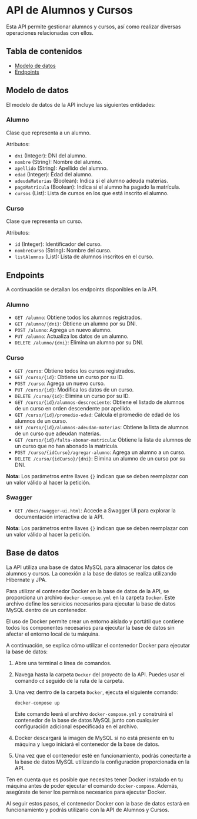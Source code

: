 # API de Alumnos y Cursos

Esta API permite gestionar alumnos y cursos, así como realizar diversas operaciones relacionadas con ellos.

## Tabla de contenidos

- [Modelo de datos](#modelo-de-datos)
- [Endpoints](#endpoints)

## Modelo de datos

El modelo de datos de la API incluye las siguientes entidades:

### Alumno

Clase que representa a un alumno.

Atributos:
- `dni` (Integer): DNI del alumno.
- `nombre` (String): Nombre del alumno.
- `apellido` (String): Apellido del alumno.
- `edad` (Integer): Edad del alumno.
- `adeudaMaterias` (Boolean): Indica si el alumno adeuda materias.
- `pagoMatricula` (Boolean): Indica si el alumno ha pagado la matrícula.
- `cursos` (List<Curso>): Lista de cursos en los que está inscrito el alumno.

### Curso

Clase que representa un curso.

Atributos:
- `id` (Integer): Identificador del curso.
- `nombreCurso` (String): Nombre del curso.
- `listAlumnos` (List<Alumno>): Lista de alumnos inscritos en el curso.

## Endpoints

A continuación se detallan los endpoints disponibles en la API.

### Alumno

- `GET /alumno`: Obtiene todos los alumnos registrados.
- `GET /alumno/{dni}`: Obtiene un alumno por su DNI.
- `POST /alumno`: Agrega un nuevo alumno.
- `PUT /alumno`: Actualiza los datos de un alumno.
- `DELETE /alumno/{dni}`: Elimina un alumno por su DNI.

### Curso

- `GET /curso`: Obtiene todos los cursos registrados.
- `GET /curso/{id}`: Obtiene un curso por su ID.
- `POST /curso`: Agrega un nuevo curso.
- `PUT /curso/{id}`: Modifica los datos de un curso.
- `DELETE /curso/{id}`: Elimina un curso por su ID.
- `GET /curso/{id}/alumnos-descreciente`: Obtiene el listado de alumnos de un curso en orden descendente por apellido.
- `GET /curso/{id}/promedio-edad`: Calcula el promedio de edad de los alumnos de un curso.
- `GET /curso/{id}/alumnos-adeudan-materias`: Obtiene la lista de alumnos de un curso que adeudan materias.
- `GET /curso/{id}/falta-abonar-matricula`: Obtiene la lista de alumnos de un curso que no han abonado la matrícula.
- `POST /curso/{idCurso}/agregar-alumno`: Agrega un alumno a un curso.
- `DELETE /curso/{idCurso}/{dni}`: Elimina un alumno de un curso por su DNI.

**Nota:** Los parámetros entre llaves `{}` indican que se deben reemplazar con un valor válido al hacer la petición.

### Swagger

- `GET /docs/swagger-ui.html`: Accede a Swagger UI para explorar la documentación interactiva de la API.

**Nota:** Los parámetros entre llaves `{}` indican que se deben reemplazar con un valor válido al hacer la petición.


## Base de datos

La API utiliza una base de datos MySQL para almacenar los datos de alumnos y cursos. La conexión a la base de datos se realiza utilizando Hibernate y JPA.

Para utilizar el contenedor Docker en la base de datos de la API, se proporciona un archivo `docker-compose.yml` en la carpeta `Docker`. Este archivo define los servicios necesarios para ejecutar la base de datos MySQL dentro de un contenedor.

El uso de Docker permite crear un entorno aislado y portátil que contiene todos los componentes necesarios para ejecutar la base de datos sin afectar el entorno local de tu máquina.

A continuación, se explica cómo utilizar el contenedor Docker para ejecutar la base de datos:

1. Abre una terminal o línea de comandos.
2. Navega hasta la carpeta `Docker` del proyecto de la API. Puedes usar el comando `cd` seguido de la ruta de la carpeta.
3. Una vez dentro de la carpeta `Docker`, ejecuta el siguiente comando:

   ```
   docker-compose up
   ```

   Este comando leerá el archivo `docker-compose.yml` y construirá el contenedor de la base de datos MySQL junto con cualquier configuración adicional especificada en el archivo.

4. Docker descargará la imagen de MySQL si no está presente en tu máquina y luego iniciará el contenedor de la base de datos.
5. Una vez que el contenedor esté en funcionamiento, podrás conectarte a la base de datos MySQL utilizando la configuración proporcionada en la API.

Ten en cuenta que es posible que necesites tener Docker instalado en tu máquina antes de poder ejecutar el comando `docker-compose`. Además, asegúrate de tener los permisos necesarios para ejecutar Docker.

Al seguir estos pasos, el contenedor Docker con la base de datos estará en funcionamiento y podrás utilizarlo con la API de Alumnos y Cursos.

